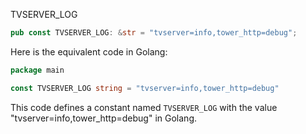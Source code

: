 TVSERVER_LOG

```rust
pub const TVSERVER_LOG: &str = "tvserver=info,tower_http=debug";
```


Here is the equivalent code in Golang:

```go
package main

const TVSERVER_LOG string = "tvserver=info,tower_http=debug"
``` 

This code defines a constant named `TVSERVER_LOG` with the value "tvserver=info,tower_http=debug" in Golang.